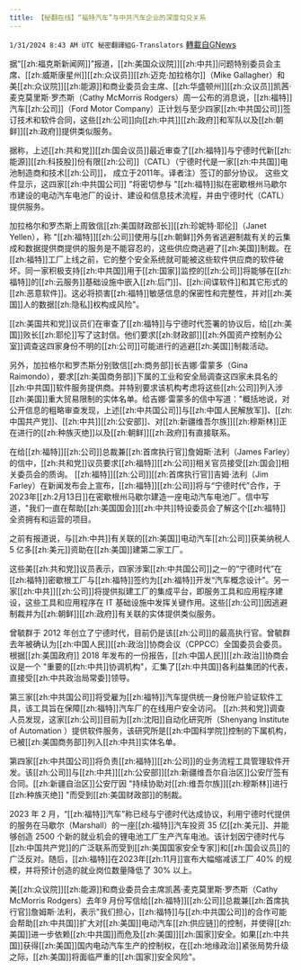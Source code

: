 ```yaml
---
title: 【秘翻在线】“福特汽车”与中共汽车企业的深度勾兑关系
---
```

`1/31/2024 8:43 AM UTC 秘密翻譯組G-Translators` [轉載自GNews](https://gnews.org/articles/2269068)

据“[[zh:福克斯新闻网]]”报道，[[zh:美国众议院]][[zh:中共]]问题特别委员会主席、[[zh:威斯康星州]][[zh:众议员]][[zh:迈克·加拉格尔]]（Mike Gallagher）和美[[zh:众议院]][[zh:能源]]和商业委员会主席、[[zh:华盛顿州]][[zh:众议员]]凯茜·麦克莫里斯·罗杰斯（Cathy McMorris Rodgers）周一公布的消息说，[[zh:福特]]汽车[[zh:公司]]（Ford Motor Company）正计划与至少四家[[zh:中共国公司]]签订技术和软件合同，这些[[zh:公司]]向[[zh:中共]][[zh:政府]]和军队以及[[zh:朝鲜]][[zh:政府]]提供类似服务。

据称，上述[[zh:共和党]][[zh:国会议员]]最近审查了[[zh:福特]]与宁德时代新[[zh:能源]][[zh:科技股]]份有限[[zh:公司]]（CATL）（宁德时代是一家[[zh:中共国]]电池制造商和技术[[zh:公司]]， 成立于2011年。译者注）签订的部分协议。 这些文件显示，这四家[[zh:中共国公司]] "将密切参与 "[[zh:福特]]拟在密歇根州马歇尔市建设的电动汽车电池厂的设计、建设和信息技术流程，并由宁德时代（CATL）提供服务。

加拉格尔和罗杰斯上周致信[[zh:美国财政部长]][[zh:珍妮特·耶伦]]（Janet Yellen），称 "[[zh:福特]][[zh:公司]]使用与[[zh:朝鲜]]外务省逃避制裁有关的云集成和数据提供商提供的服务是不能容忍的，这些供应商逃避了[[zh:美国]]制裁。在[[zh:福特]]工厂上线之前，它的整个安全系统就可能被这些软件供应商的软件破坏。同一家积极支持[[zh:中共国]]用于[[zh:国家]]监控的[[zh:公司]]将能够在[[zh:福特]]的[[zh:云服务]]基础设施中嵌入[[zh:后门]]、[[zh:间谍软件]]和其它形式的[[zh:恶意软件]]。这必将损害[[zh:福特]]敏感信息的保密性和完整性，并对[[zh:美国]]人的数据[[zh:隐私]]权构成风险"。

[[zh:美国共和党]]议员们在审查了[[zh:福特]]与宁德时代签署的协议后，给[[zh:美国]]败长[[zh:耶伦]]写了这封信。他们要求[[zh:财政部]][[zh:外国资产控制办公室]]调查这四家身份不明的[[zh:公司]]可能进行的逃避[[zh:美国]]制裁活动。

另外，加拉格尔和罗杰斯分别致信[[zh:商务部]]长吉娜·雷蒙多（Gina Raimondo），要求[[zh:美国商务部]]下属的工业和安全局调查这四家未具名的[[zh:中共国]]软件服务提供商。并特别要求该机构考虑将这些[[zh:公司]]列入涉[[zh:美国]]重大贸易限制的实体名单。给吉娜·雷蒙多的信中写道："概括地说，对公开信息的粗略审查发现，上述[[zh:中共国公司]]与[[zh:中国人民解放军]]、[[zh:中国共产党]]、[[zh:中共]][[zh:公安部]]、对[[zh:新疆维吾尔族]][[zh:穆斯林]]正在进行的[[zh:种族灭绝]]以及[[zh:朝鲜]][[zh:政府]]有直接联系。

在给[[zh:福特]][[zh:公司]]总裁兼[[zh:首席执行官]]詹姆斯·法利（James Farley）的信中，[[zh:共和党]]议员要求[[zh:福特]][[zh:公司]]相关官员接受[[zh:国会]]相关委员会的质询。 [[zh:福特]][[zh:公司]][[zh:首席执行官]]吉姆·法利（Jim Farley）在新闻发布会上宣布，[[zh:福特]][[zh:公司]]将与“宁德时代”合作，于2023年[[zh:2月13日]]在密歇根州马歇尔建造一座电动汽车电池厂。信中写道，"我们一直在帮助[[zh:美国国会]][[zh:中共]]特设委员会了解这个[[zh:福特]]全资拥有和运营的项目。

之前有报道说，与[[zh:中共]]有关联的[[zh:美国]]电动汽车[[zh:公司]]获美纳税人 5 亿多[[zh:美元]]资助在[[zh:美国]]建第二家工厂。

这些美[[zh:共和党]]议员表示，四家涉案[[zh:中共国公司]]之一的“宁德时代”在[[zh:福特]]密歇根工厂与[[zh:福特]]签约为[[zh:福特]]开发“汽车概念设计”。另一家[[zh:中共]][[zh:公司]]将提供拟建工厂的集成平台，即服务工具和应用程序建设，这些工具和应用程序在 IT 基础设施中发挥关键作用。这些[[zh:公司]]因逃避制裁并为[[zh:朝鲜]][[zh:政府]]有关联的实体提供类似服务。

曾毓群于 2012 年创立了宁德时代，目前仍是该[[zh:公司]]的最高执行官。曾毓群去年被确认为[[zh:中国人民]][[zh:政治]]协商会议（CPPCC）全国委员会委员。 根据[[zh:美国政府]] 2018 年发布的一份报告，[[zh:中国人民]][[zh:政治]]协商会议是一个 "重要的[[zh:中共]]协调机构"，汇集了[[zh:中共国]]各利益集团的代表，直接受[[zh:中共政治局常委]]领导。

第三家[[zh:中共国公司]]将受雇为[[zh:福特]]汽车提供统一身份账户验证软件工具，该工具旨在保障[[zh:福特]]汽车厂的在线用户安全访问。 [[zh:共和党]]调查人员发现，这家[[zh:公司]]目前为[[zh:沈阳]]自动化研究所（Shenyang Institute of Automation ）提供软件服务，该研究所是[[zh:中国科学院]]控制的下属机构，已被[[zh:美国商务部]]列入[[zh:中共]]实体名单。 

第四家[[zh:中共国公司]]将负责[[zh:福特]][[zh:公司]]的业务流程工具管理软件开发。该[[zh:公司]]与[[zh:中共]][[zh:公安部]][[zh:新疆维吾尔自治区]]公安厅签有合同。[[zh:新疆自治区]]公安厅因 "持续协助对[[zh:维吾尔族]][[zh:穆斯林]]进行[[zh:种族灭绝]] "而受到[[zh:美国财政部]]的制裁。

2023 年 2 月，“[[zh:福特]]汽车”称已经与宁德时代达成协议，利用宁德时代提供的服务在马歇尔（Marshall）的一座[[zh:福特]]汽车投资 35 亿[[zh:美元]]、并能够创造 2500 个新的就业机会的锂电池工厂生产汽车电池。该计划因宁德时代与[[zh:中国共产党]]的广泛联系而受到[[zh:美国国家安全专家]]和[[zh:国会议员]]的广泛反对。随后，[[zh:福特]]在2023年[[zh:11月]]宣布大幅缩减该工厂 40% 的规模，并将预计创造的就业岗位数量降低了 30% 以上。

美[[zh:众议院]][[zh:能源]]和商业委员会主席凯茜·麦克莫里斯·罗杰斯（Cathy McMorris Rodgers）去年9 月份写信给[[zh:福特]][[zh:公司]]总裁兼[[zh:首席执行官]]詹姆斯·法利，表示"我们担心，[[zh:福特]]与[[zh:中共国公司]]的合作可能会帮助[[zh:中共国]]扩大对[[zh:美国]]电动汽车[[zh:供应链]]的控制，并使得[[zh:美国]]进一步依赖[[zh:中共国]]而危及[[zh:美国]][[zh:国家]]安全。如果[[zh:中共国]]获得[[zh:美国]]国内电动汽车生产的控制权，在[[zh:地缘政治]]紧张局势升级之际，[[zh:美国]]将面临严重的[[zh:国家]]安全风险"。
